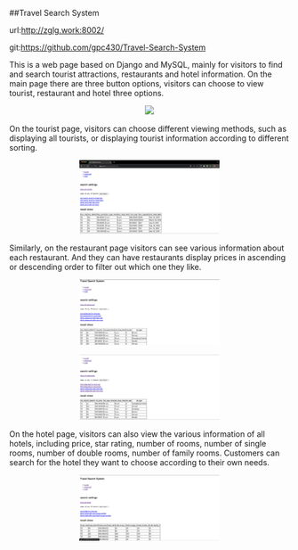 ##Travel Search System

url:http://zglg.work:8002/

git:https://github.com/gpc430/Travel-Search-System

This is a web page based on Django and MySQL, mainly for visitors to find and search tourist attractions, restaurants and hotel information. On the main page there are three button options, visitors can choose to view tourist, restaurant and hotel three options.
<p align="center">
<!--   <img src="zhuye.png" width="50%"/> -->
  <img src="https://github.com/gpc430/Jerry/blob/main/_posts/WechatIMG27.jpg" />
</p>

On the tourist page, visitors can choose different viewing methods, such as displaying all tourists, or displaying tourist information according to different sorting.
<p align="center">
  <img src="tourist yemian.png" width="50%"/>
</p>

Similarly, on the restaurant page visitors can see various information about each restaurant. And they can have restaurants display prices in ascending or descending order to filter out which one they like.
<p align="center">
  <img src="resturant yemian.png" width="50%"/>
</p>
<p align="center">
  <img src="paixu.png" width="50%"/>
</p>

On the hotel page, visitors can also view the various information of all hotels, including price, star rating, number of rooms, number of single rooms, number of double rooms, number of family rooms. Customers can search for the hotel they want to choose according to their own needs.
<p align="center">
  <img src="hotel yemian.png" width="50%"/>
</p>
